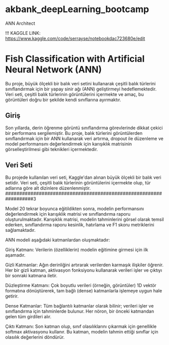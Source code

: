 # akbank_deepLearning_bootcamp
 ANN Architect

!!! KAGGLE LINK: https://www.kaggle.com/code/serrayse/notebookdac723680e/edit


# Fish Classification with Artificial Neural Network (ANN)

Bu proje, büyük ölçekli bir balık veri setini kullanarak çeşitli balık türlerini sınıflandırmak için bir yapay sinir ağı (ANN) geliştirmeyi hedeflemektedir. Veri seti, çeşitli balık türlerinin görüntülerini içermekte ve amaç, bu görüntüleri doğru bir şekilde kendi sınıflarına ayırmaktır.

## Giriş

Son yıllarda, derin öğrenme görüntü sınıflandırma görevlerinde dikkat çekici bir performans sergilemiştir. Bu proje, balık türlerini görüntülerden sınıflandırmak için bir ANN kullanarak veri artırma, dropout ile düzenleme ve model performansını değerlendirmek için karışıklık matrisinin görselleştirilmesi gibi teknikleri içermektedir.

## Veri Seti

Bu projede kullanılan veri seti, Kaggle'dan alınan büyük ölçekli bir balık veri setidir. Veri seti, çeşitli balık türlerinin görüntülerini içermekte olup, tür adlarına göre alt dizinlere düzenlenmiştir.
##################################################################3

Model 20 tekrar boyunca eğitildikten sonra, modelin performansını değerlendirmek için karışıklık matrisi ve sınıflandırma raporu oluşturulmaktadır. Karışıklık matrisi, modelin tahminlerini görsel olarak temsil ederken, sınıflandırma raporu kesinlik, hatırlama ve F1 skoru metriklerini sağlamaktadır.

ANN modeli aşağıdaki katmanlardan oluşmaktadır:

Giriş Katmanı: Verilerin (özelliklerin) modelin eğitimine girmesi için ilk aşamadır.

Gizli Katmanlar: Ağın derinliğini artırarak verilerden karmaşık ilişkiler öğrenir. Her bir gizli katman, aktivasyon fonksiyonu kullanarak verileri işler ve çıktıyı bir sonraki katmana iletir.

Düzleştirme Katmanı: Çok boyutlu verileri (örneğin, görüntüler) 1D vektör formatına dönüştürerek, tam bağlı (dense) katmanlarla işlemeye uygun hale getirir.

Dense Katmanlar: Tüm bağlantılı katmanlar olarak bilinir; verileri işler ve sınıflandırma için tahminlerde bulunur. Her nöron, bir önceki katmandan gelen tüm girdileri alır.

Çıktı Katmanı: Son katman olup, sınıf olasılıklarını çıkarmak için genellikle softmax aktivasyonu kullanır. Bu katman, modelin tahmin ettiği sınıflar için olasılık değerlerini döndürür.
